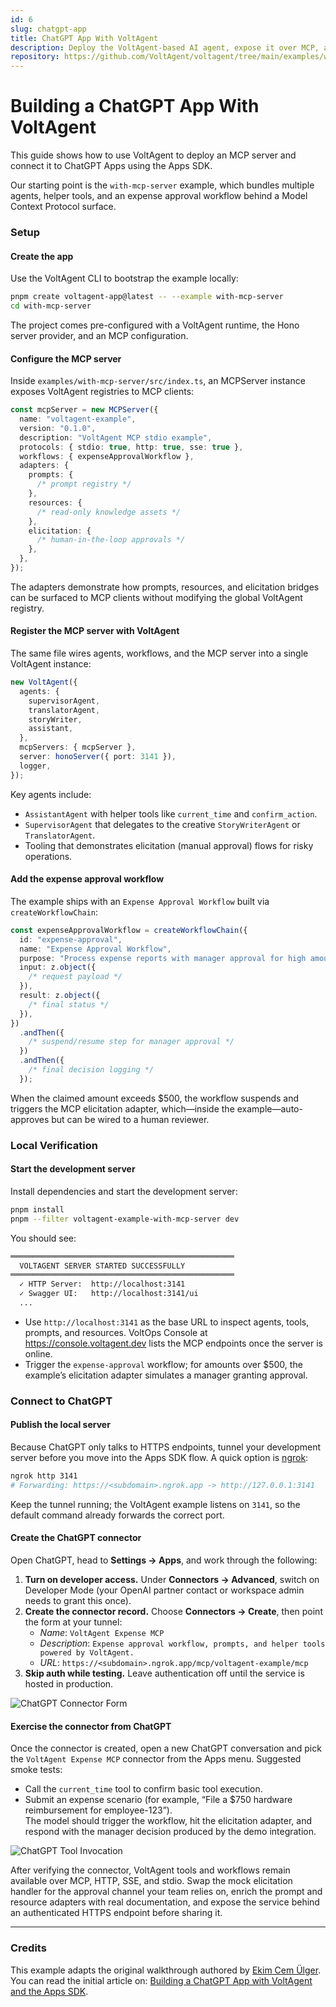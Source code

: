 ```yaml
---
id: 6
slug: chatgpt-app
title: ChatGPT App With VoltAgent
description: Deploy the VoltAgent-based AI agent, expose it over MCP, and connect it to ChatGPT Apps using the Apps SDK.
repository: https://github.com/VoltAgent/voltagent/tree/main/examples/with-mcp-server
---
```


# Building a ChatGPT App With VoltAgent

This guide shows how to use VoltAgent to deploy an MCP server and connect it to ChatGPT Apps using the Apps SDK.

Our starting point is the `with-mcp-server` example, which bundles multiple agents, helper tools, and an expense approval workflow behind a Model Context Protocol surface.

### Setup

#### Create the app

Use the VoltAgent CLI to bootstrap the example locally:

```bash
pnpm create voltagent-app@latest -- --example with-mcp-server
cd with-mcp-server
```

The project comes pre-configured with a VoltAgent runtime, the Hono server provider, and an MCP configuration.

#### Configure the MCP server

Inside `examples/with-mcp-server/src/index.ts`, an MCPServer instance exposes VoltAgent registries to MCP clients:

```typescript
const mcpServer = new MCPServer({
  name: "voltagent-example",
  version: "0.1.0",
  description: "VoltAgent MCP stdio example",
  protocols: { stdio: true, http: true, sse: true },
  workflows: { expenseApprovalWorkflow },
  adapters: {
    prompts: {
      /* prompt registry */
    },
    resources: {
      /* read-only knowledge assets */
    },
    elicitation: {
      /* human-in-the-loop approvals */
    },
  },
});
```

The adapters demonstrate how prompts, resources, and elicitation bridges can be surfaced to MCP clients without modifying the global VoltAgent registry.

#### Register the MCP server with VoltAgent

The same file wires agents, workflows, and the MCP server into a single VoltAgent instance:

```typescript
new VoltAgent({
  agents: {
    supervisorAgent,
    translatorAgent,
    storyWriter,
    assistant,
  },
  mcpServers: { mcpServer },
  server: honoServer({ port: 3141 }),
  logger,
});
```

Key agents include:

- `AssistantAgent` with helper tools like `current_time` and `confirm_action`.
- `SupervisorAgent` that delegates to the creative `StoryWriterAgent` or `TranslatorAgent`.
- Tooling that demonstrates elicitation (manual approval) flows for risky operations.

#### Add the expense approval workflow

The example ships with an `Expense Approval Workflow` built via `createWorkflowChain`:

```typescript
const expenseApprovalWorkflow = createWorkflowChain({
  id: "expense-approval",
  name: "Expense Approval Workflow",
  purpose: "Process expense reports with manager approval for high amounts",
  input: z.object({
    /* request payload */
  }),
  result: z.object({
    /* final status */
  }),
})
  .andThen({
    /* suspend/resume step for manager approval */
  })
  .andThen({
    /* final decision logging */
  });
```

When the claimed amount exceeds $500, the workflow suspends and triggers the MCP elicitation adapter, which—inside the example—auto-approves but can be wired to a human reviewer.

### Local Verification

#### Start the development server

Install dependencies and start the development server:

```bash
pnpm install
pnpm --filter voltagent-example-with-mcp-server dev
```

You should see:

```bash
══════════════════════════════════════════════════
  VOLTAGENT SERVER STARTED SUCCESSFULLY
══════════════════════════════════════════════════
  ✓ HTTP Server:  http://localhost:3141
  ✓ Swagger UI:   http://localhost:3141/ui
  ...
```

- Use `http://localhost:3141` as the base URL to inspect agents, tools, prompts, and resources. VoltOps Console at https://console.voltagent.dev lists the MCP endpoints once the server is online.
- Trigger the `expense-approval` workflow; for amounts over $500, the example’s elicitation adapter simulates a manager granting approval.

### Connect to ChatGPT

#### Publish the local server

Because ChatGPT only talks to HTTPS endpoints, tunnel your development server before you move into the Apps SDK flow. A quick option is [ngrok](https://ngrok.com):

```bash
ngrok http 3141
# Forwarding: https://<subdomain>.ngrok.app -> http://127.0.0.1:3141
```

Keep the tunnel running; the VoltAgent example listens on `3141`, so the default command already forwards the correct port.

#### Create the ChatGPT connector

Open ChatGPT, head to **Settings → Apps**, and work through the following:

1. **Turn on developer access.** Under **Connectors → Advanced**, switch on Developer Mode (your OpenAI partner contact or workspace admin needs to grant this once).
2. **Create the connector record.** Choose **Connectors → Create**, then point the form at your tunnel:
   - _Name_: `VoltAgent Expense MCP`
   - _Description_: `Expense approval workflow, prompts, and helper tools powered by VoltAgent.`
   - _URL_: `https://<subdomain>.ngrok.app/mcp/voltagent-example/mcp`
3. **Skip auth while testing.** Leave authentication off until the service is hosted in production.

![ChatGPT Connector Form](https://cdn.voltagent.dev/website/examples/mcp-chatgpt/7-mcp.webp)

#### Exercise the connector from ChatGPT

Once the connector is created, open a new ChatGPT conversation and pick the `VoltAgent Expense MCP` connector from the Apps menu. Suggested smoke tests:

- Call the `current_time` tool to confirm basic tool execution.
- Submit an expense scenario (for example, “File a $750 hardware reimbursement for employee-123”).  
  The model should trigger the workflow, hit the elicitation adapter, and respond with the manager decision produced by the demo integration.

![ChatGPT Tool Invocation](https://cdn.voltagent.dev/website/examples/mcp-chatgpt/2.verify.webp)

After verifying the connector, VoltAgent tools and workflows remain available over MCP, HTTP, SSE, and stdio. Swap the mock elicitation handler for the approval channel your team relies on, enrich the prompt and resource adapters with real documentation, and expose the service behind an authenticated HTTPS endpoint before sharing it.

---

### Credits

This example adapts the original walkthrough authored by [Ekim Cem Ülger](https://www.linkedin.com/in/ekimcem/). You can read the initial article on: [Building a ChatGPT App with VoltAgent and the Apps SDK](https://dev.to/ekimcem/building-a-chatgpt-app-with-voltagent-and-the-apps-sdk-4j21).
